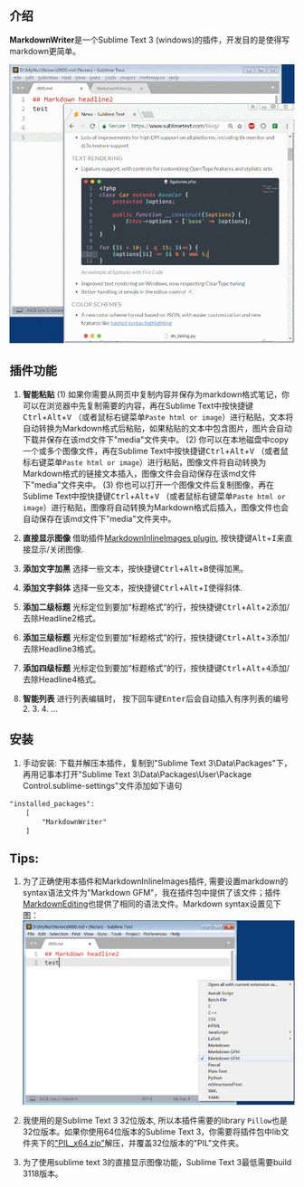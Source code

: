 ## 介绍
**MarkdownWriter**是一个Sublime Text 3 (windows)的插件，开发目的是使得写markdown更简单。

![](demo1.gif)

## 插件功能
1. **智能粘贴**
(1) 如果你需要从网页中复制内容并保存为markdown格式笔记，你可以在浏览器中先复制需要的内容，再在Sublime Text中按快捷键<kbd>Ctrl</kbd>+<kbd>Alt</kbd>+<kbd>V</kbd> （或者鼠标右键菜单`Paste html or image`）进行粘贴，文本将自动转换为Markdown格式后粘贴，如果粘贴的文本中包含图片，图片会自动下载并保存在该md文件下"media"文件夹中。
(2) 你可以在本地磁盘中copy一个或多个图像文件，再在Sublime Text中按快捷键<kbd>Ctrl</kbd>+<kbd>Alt</kbd>+<kbd>V</kbd> （或者鼠标右键菜单`Paste html or image`）进行粘贴，图像文件将自动转换为Markdown格式的链接文本插入，图像文件会自动保存在该md文件下"media"文件夹中。
(3) 你也可以打开一个图像文件后复制图像，再在Sublime Text中按快捷键<kbd>Ctrl</kbd>+<kbd>Alt</kbd>+<kbd>V</kbd> （或者鼠标右键菜单`Paste html or image`）进行粘贴，图像将自动转换为Markdown格式后插入，图像文件也会自动保存在该md文件下"media"文件夹中。

2. **直接显示图像**
借助插件[MarkdownInlineImages plugin](https://github.com/math2001/MarkdownInlineImages), 按快捷键<kbd>Alt</kbd>+<kbd>I</kbd>来直接显示/关闭图像.

3. **添加文字加黑** 选择一些文本，按快捷键<kbd>Ctrl</kbd>+<kbd>Alt</kbd>+<kbd>B</kbd>使得加黑。

4. **添加文字斜体** 选择一些文本，按快捷键<kbd>Ctrl</kbd>+<kbd>Alt</kbd>+<kbd>I</kbd>使得斜体.

5. **添加二级标题** 光标定位到要加“标题格式”的行，按快捷键<kbd>Ctrl</kbd>+<kbd>Alt</kbd>+<kbd>2</kbd>添加/去除Headline2格式。

6. **添加三级标题** 光标定位到要加“标题格式”的行，按快捷键<kbd>Ctrl</kbd>+<kbd>Alt</kbd>+<kbd>3</kbd>添加/去除Headline3格式。

7. **添加四级标题** 光标定位到要加“标题格式”的行，按快捷键<kbd>Ctrl</kbd>+<kbd>Alt</kbd>+<kbd>4</kbd>添加/去除Headline4格式。

8. **智能列表** 进行列表编辑时， 按下回车键<kbd>Enter</kbd>后会自动插入有序列表的编号2. 3. 4. ...


## 安装
1. 手动安装: 下载并解压本插件，复制到"Sublime Text 3\Data\Packages\"下， 再用记事本打开"Sublime Text 3\Data\Packages\User\Package Control.sublime-settings"文件添加如下语句
```
"installed_packages":
    [
        "MarkdownWriter"
    ]
```


## Tips:
1. 为了正确使用本插件和MarkdownInlineImages插件, 需要设置markdown的syntax语法文件为"Markdown GFM"，我在插件包中提供了该文件；插件[Markdown​Editing](https://packagecontrol.io/packages/MarkdownEditing)也提供了相同的语法文件。Markdown syntax设置见下图：
![](demo2.png)

2. 我使用的是Sublime Text 3 32位版本, 所以本插件需要的library `Pillow`也是32位版本。如果你使用64位版本的Sublime Text 3，你需要将插件包中lib文件夹下的["PIL_x64.zip"](lib/PIL_x64.zip)解压，并覆盖32位版本的"PIL"文件夹。

3. 为了使用sublime text 3的直接显示图像功能，Sublime Text 3最低需要build 3118版本。